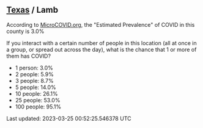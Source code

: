 
## [Texas](/united-states/texas) / Lamb

According to [MicroCOVID.org](http://microcovid.org),
the "Estimated Prevalence" of COVID in this county is 3.0%

If you interact with a certain number of people in this location
(all at once in a group, or spread out across the day), what is the chance that
1 or more of them has COVID?

- 1 person: 3.0%
- 2 people: 5.9%
- 3 people: 8.7%
- 5 people: 14.0%
- 10 people: 26.1%
- 25 people: 53.0%
- 100 people: 95.1%

Last updated: 2023-03-25 00:52:25.546378 UTC
